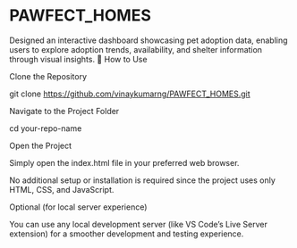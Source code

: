 # PAWFECT_HOMES
Designed an interactive dashboard showcasing pet adoption data, enabling users to explore adoption trends, availability, and shelter information through visual insights.
🚀 How to Use

Clone the Repository

git clone https://github.com/vinaykumarng/PAWFECT_HOMES.git


Navigate to the Project Folder

cd your-repo-name


Open the Project

Simply open the index.html file in your preferred web browser.

No additional setup or installation is required since the project uses only HTML, CSS, and JavaScript.

Optional (for local server experience)

You can use any local development server (like VS Code’s Live Server extension) for a smoother development and testing experience.
